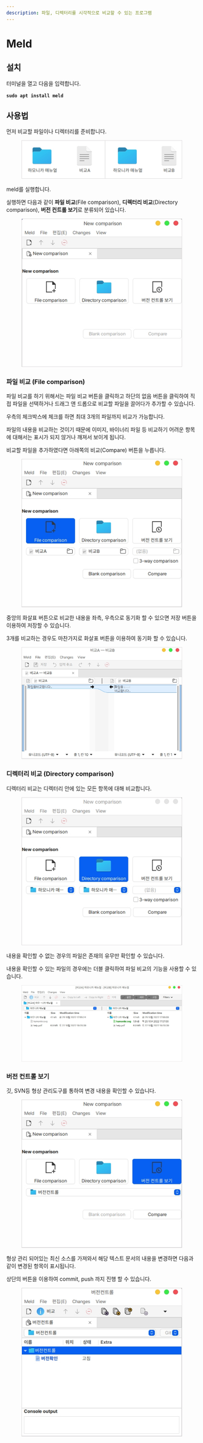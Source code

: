 ```yaml
---
description: 파일, 디렉터리를 시각적으로 비교할 수 있는 프로그램
---
```


# Meld

## 설치

터미널을 열고 다음을 입력합니다.

<pre class="language-bash"><code class="lang-bash"><strong>sudo apt install meld
</strong></code></pre>

## 사용법

먼저 비교할 파일이나 디렉터리를 준비합니다.

<figure><img src="../../.gitbook/assets/meld_002.png" alt=""><figcaption></figcaption></figure>

meld를 실행합니다.

실행하면 다음과 같이 **파일 비교**(File comparison), **디렉터리 비교**(Directory comparison), **버전 컨트롤 보기**로 분류되어 있습니다.

<figure><img src="../../.gitbook/assets/meld_001.png" alt=""><figcaption></figcaption></figure>

### 파일 비교 (File comparison)

파일 비교를 하기 위해서는 파일 비교 버튼을 클릭하고 하단의 없음 버튼을 클릭하여 직접 파일을 선택하거나 드래그 앤 드롭으로 비교할 파일을 끌어다가 추가할 수 있습니다.

우측의 체크박스에 체크를 하면 최대 3개의 파일까지 비교가 가능합니다.

파일의 내용을 비교하는 것이기 때문에 이미지, 바이너리 파일 등 비교하기 어려운 항목에 대해서는 표시가 되지 않거나 깨져서 보이게 됩니다.

비교할 파일을 추가하였다면 아래쪽의 비교(Compare) 버튼을 누릅니다.

<figure><img src="../../.gitbook/assets/meld_003.png" alt=""><figcaption></figcaption></figure>

중앙의 화살표 버튼으로 비교한 내용을 좌측, 우측으로 동기화 할 수 있으면 저장 버튼을 이용하여 저장할 수 있습니다.

3개를 비교하는 경우도 마찬가지로 화살표 버튼을 이용하여 동기화 할 수 있습니다.

<figure><img src="../../.gitbook/assets/meld_004.png" alt=""><figcaption></figcaption></figure>

### 디렉터리 비교 (Directory comparison)

디렉터리 비교는 디렉터리 안에 있는 모든 항목에 대해 비교합니다.

<figure><img src="../../.gitbook/assets/meld_005.png" alt=""><figcaption></figcaption></figure>

내용을 확인할 수 없는 경우의 파일은 존재의 유무만 확인할 수 있습니다.

내용을 확인할 수 있는 파일의 경우에는 더블 클릭하여 파일 비교의 기능을 사용할 수 있습니다.

<figure><img src="../../.gitbook/assets/meld_006.png" alt=""><figcaption></figcaption></figure>

### 버전 컨트롤 보기

깃, SVN등 형상 관리도구를 통하여 변경 내용을 확인할 수 있습니다.

<figure><img src="../../.gitbook/assets/meld_007.png" alt=""><figcaption></figcaption></figure>

형상 관리 되어있는 최신 소스를 가져와서 해당 텍스트 문서의 내용을 변경하면 다음과 같이 변경된 항목이 표시됩니다.

상단의 버튼을 이용하여 commit, push 까지 진행 할 수 있습니다.

<figure><img src="../../.gitbook/assets/meld_008.png" alt=""><figcaption></figcaption></figure>
